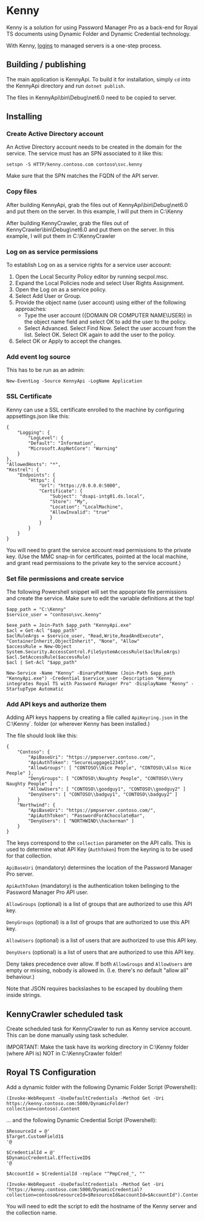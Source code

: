 # Kenny

Kenny is a solution for using Password Manager Pro as a back-end for Royal TS
documents using Dynamic Folder and Dynamic Credential technology.

With Kenny, [logins](https://www.youtube.com/watch?v=yK0P1Bk8Cx4) to managed
servers is a one-step process.

## Building / publishing

The main application is KennyApi. To build it for installation, simply `cd`
into the KennyApi directory and run `dotnet publish`.

The files in KennyApi\bin\Debug\net6.0 need to be copied to server.

## Installing

### Create Active Directory account

An Active Directory account needs to be created in the domain for the service.
The service must has an SPN associated to it like this:

`setspn -S HTTP/kenny.contoso.com contoso\svc.kenny`

Make sure that the SPN matches the FQDN of the API server.

### Copy files

After building KennyApi, grab the files out of KennyApi\bin\Debug\net6.0
and put them on the server. In this example, I will put them in C:\Kenny

After building KennyCrawler, grab the files out of KennyCrawler\bin\Debug\net6.0
and put them on the server. In this example, I will put them in C:\KennyCrawler

### Log on as service permissions

To establish Log on as a service rights for a service user account:

1. Open the Local Security Policy editor by running secpol.msc.
2. Expand the Local Policies node and select User Rights Assignment.
3. Open the Log on as a service policy.
4. Select Add User or Group.
5. Provide the object name (user account) using either of the following approaches:
    - Type the user account ({DOMAIN OR COMPUTER NAME\USER}) in the object name field and select OK to add the user to the policy.
    - Select Advanced. Select Find Now. Select the user account from the list. Select OK. Select OK again to add the user to the policy.
6. Select OK or Apply to accept the changes.

### Add event log source

This has to be run as an admin:

    New-EventLog -Source KennyApi -LogName Application

### SSL Certificate

Kenny can use a SSL certificate enrolled to the machine by configuring appsettings.json like this:

    {
        "Logging": {
            "LogLevel": {
            "Default": "Information",
            "Microsoft.AspNetCore": "Warning"
        }
    },
    "AllowedHosts": "*",
    "Kestrel": {
        "Endpoints": {
            "Https": {
                "Url": "https://0.0.0.0:5000",
                "Certificate": {
                    "Subject": "dsapi-intg01.ds.local",
                    "Store": "My",
                    "Location": "LocalMachine",
                    "AllowInvalid": "true"
                    }
                }
            }
        }
    }

You will need to grant the service account read permissions to the private key.
(Use the MMC snap-in for certificates, pointed at the local machine, and grant
read permissions to the private key to the service account.)

### Set file permissions and create service

The following Powershell snippet will set the appopriate file permissions and create the service. Make sure to edit the variable definitions at the top!

    $app_path = "C:\Kenny"
    $service_user = "contoso\svc.kenny"
    
    $exe_path = Join-Path $app_path "KennyApi.exe"
    $acl = Get-Acl "$app_path"
    $aclRuleArgs = $service_user, "Read,Write,ReadAndExecute", "ContainerInherit,ObjectInherit", "None", "Allow"
    $accessRule = New-Object System.Security.AccessControl.FileSystemAccessRule($aclRuleArgs)
    $acl.SetAccessRule($accessRule)
    $acl | Set-Acl "$app_path"

    New-Service -Name "Kenny" -BinaryPathName (Join-Path $app_path "KennyApi.exe") -Credential $service_user -Description "Kenny integrates Royal TS with Password Manager Pro" -DisplayName "Kenny" -StartupType Automatic

### Add API keys and authorize them

Adding API keys happens by creating a file called `ApiKeyring.json` in the C:\Kenny`. folder
(or wherever Kenny has been installed.)

The file should look like this:

    {
        "Contoso": {
            "ApiBaseUri": "https://pmpserver.contoso.com/",
            "ApiAuthToken": "SecureLuggage12345",
            "AllowGroups": [ "CONTOSO\\Nice People", "CONTOSO\\Also Nice People" ],
            "DenyGroups": [ "CONTOSO\\Naughty People", "CONTOSO\\Very Naughty People" ]
            "AllowUsers": [ "CONTOSO\\goodguy1", "CONTOSO\\goodguy2" ]
            "DenyUsers": [ "CONTOSO\\badguy1", "CONTOSO\\badguy2" ]
        }
        "Northwind": {
            "ApiBaseUri": "https://pmpserver.contoso.com/",
            "ApiAuthToken": "PasswordForAChocolateBar",
            "DenyUsers": [ "NORTHWIND\\hackerman" ]
        }
    }
    
The keys correspond to the `collection` parameter on the API calls. This
is used to determine what API Key (`AuthToken`) from the keyring is to be
used for that collection.

`ApiBaseUri` (mandatory) determines the location of the Password Manager Pro
server.

`ApiAuthToken` (mandatory) is the authentication token belinging to the
Password Manager Pro API user.

`AllowGroups` (optional) is a list of groups that are authorized to use this
API key.

`DenyGroups` (optional) is a list of groups that are authorized to use this
API key.

`AllowUsers` (optional) is a list of users that are authorized to use this
API key.

`DenyUsers` (optional) is a list of users that are authorized to use this
API key.

Deny takes precedence over allow. If both `AllowGroups` and `AllowUsers`
are empty or missing, nobody is allowed in. (I.e. there's no default
"allow all" behaviour.)

Note that JSON requires backslashes to be escaped by doubling them inside
strings.

## KennyCrawler scheduled task

Create scheduled task for KennyCrawler to run as Kenny service account.
This can be done manually using task scheduler.

IMPORTANT: Make the task have its working directory in C:\Kenny folder
(where API is) NOT in C:\KennyCrawler folder!

## Royal TS Configuration

Add a dynamic folder with the following Dynamic Folder Script (Powershell):

    (Invoke-WebRequest -UseDefaultCredentials -Method Get -Uri https://kenny.contoso.com:5000/DynamicFolder?collection=contoso).Content

... and the following Dynamic Credential Script (Powershell):

    $ResourceId = @'
    $Target.CustomField1$
    '@

    $CredentialId = @'
    $DynamicCredential.EffectiveID$
    '@

    $AccountId = $CredentialId -replace "^PmpCred_", ""

    (Invoke-WebRequest -UseDefaultCredentials -Method Get -Uri "https://kenny.contoso.com:5000/DynamicCredential?collection=contoso&resourceId=$ResourceId&accountId=$AccountId").Content

You will need to edit the script to edit the hostname of the Kenny server and
the collection name.
